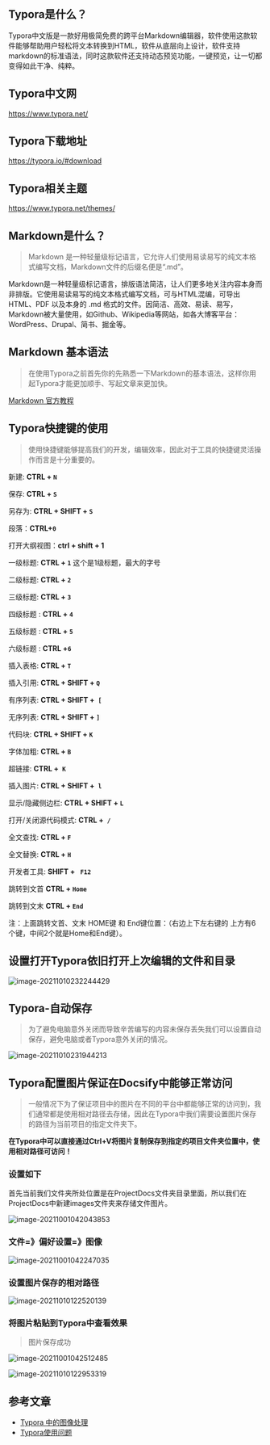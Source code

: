## Typora是什么？

​	Typora中文版是一款好用极简免费的跨平台Markdown编辑器，软件使用这款软件能够帮助用户轻松将文本转换到HTML，软件从底层向上设计，软件支持markdown的标准语法，同时这款软件还支持动态预览功能，一键预览，让一切都变得如此干净、纯粹。

## Typora中文网

https://www.typora.net/



## Typora下载地址

https://typora.io/#download



## Typora相关主题

https://www.typora.net/themes/



## Markdown是什么？

>  Markdown 是一种轻量级标记语言，它允许人们使用易读易写的纯文本格式编写文档，Markdown文件的后缀名便是“.md”。	

Markdown是一种轻量级标记语言，排版语法简洁，让人们更多地关注内容本身而非排版。它使用易读易写的纯文本格式编写文档，可与HTML混编，可导出 HTML、PDF 以及本身的 .md 格式的文件。因简洁、高效、易读、易写，Markdown被大量使用，如Github、Wikipedia等网站，如各大博客平台：WordPress、Drupal、简书、掘金等。



## Markdown 基本语法

> 在使用Typora之前首先你的先熟悉一下Markdown的基本语法，这样你用起Typora才能更加顺手、写起文章来更加快。

[Markdown 官方教程](https://markdown.com.cn/)



## Typora快捷键的使用

> 使用快捷键能够提高我们的开发，编辑效率，因此对于工具的快捷键灵活操作而言是十分重要的。

新建:  **CTRL + `N`**

保存: **CTRL  + `S`**

另存为: **CTRL + SHIFT + `S`**

段落：**CTRL+`0`**

打开大纲视图：**ctrl + shift + 1**

一级标题: **CTRL + `1`**  这个是1级标题，最大的字号

二级标题: **CTRL + `2`** 

三级标题: **CTRL + `3`** 

四级标题 : **CTRL + `4`** 

五级标题 : **CTRL + `5`** 

六级标题 : **CTRL +`6`** 

插入表格: **CTRL + `T`**

插入引用: **CTRL + SHIFT + `Q`**

有序列表: **CTRL + SHIFT +` [`**

无序列表: **CTRL + SHIFT + `]`**

代码块: **CTRL + SHIFT + `K`** 

字体加粗: **CTRL + `B`** 

超链接:  **CTRL +` K`**

插入图片: **CTRL + SHIFT +` l`**

显示/隐藏侧边栏: **CTRL + SHIFT + `L`**

打开/关闭源代码模式: **CTRL +` /`**

全文查找: **CTRL + `F`**

全文替换: **CTRL + `H`**

开发者工具: **SHIFT + ` F12`**

跳转到文首 **CTRL + `Home`**

跳转到文末  **CTRL + `End`**

注：上面跳转文首、文末 HOME键 和 End键位置：（右边上下左右键的 上方有6个键，中间2个就是Home和End键）。



## 设置打开Typora依旧打开上次编辑的文件和目录

![image-20211010232244429](images/image-20211010232244429.png)

## Typora-自动保存

> 为了避免电脑意外关闭而导致辛苦编写的内容未保存丢失我们可以设置自动保存，避免电脑或者Typora意外关闭的情况。

![image-20211010231944213](images/image-20211010231944213.png)



## Typora配置图片保证在Docsify中能够正常访问

> 一般情况下为了保证项目中的图片在不同的平台中都能够正常的访问到，我们通常都是使用相对路径去存储，因此在Typora中我们需要设置图片保存的路径为当前项目的指定文件夹下。

**在Typora中可以直接通过Ctrl+V将图片复制保存到指定的项目文件夹位置中，使用相对路径可访问！**

### 设置如下

首先当前我们文件夹所处位置是在ProjectDocs文件夹目录里面，所以我们在ProjectDocs中新建images文件夹来存储文件图片。

![image-20211001042043853](images/image-20211001042043853.png)

### 文件=》偏好设置=》图像

![image-20211001042247035](images/image-20211001042247035.png)

### 设置图片保存的相对路径

![image-20211010122520139](images/image-20211010122520139.png)

### 将图片粘贴到Typora中查看效果

> 图片保存成功

![image-20211001042512485](images/image-20211001042512485.png)

![image-20211010122953319](images/image-20211010122953319.png)



## 参考文章

* [Typora 中的图像处理](https://support.typora.io/Images/#when-insert-images)
* [Typora使用问题](https://www.typora.net/tag/typora%e4%bd%bf%e7%94%a8/)

